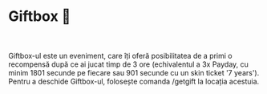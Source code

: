 # Giftbox 🎁
<br><br>
Giftbox-ul este un eveniment, care îți oferă posibilitatea de a primi o recompensă după ce ai jucat timp de 3 ore (echivalentul a 3x Payday, cu minim 1801 secunde pe fiecare sau 901 secunde cu un skin ticket '7 years').
Pentru a deschide Giftbox-ul, folosește comanda /getgift la locația acestuia.



